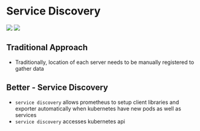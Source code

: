 # Service Discovery

<img src="https://user-images.githubusercontent.com/6856382/222753069-595b7660-6fc6-4bdc-a7c4-feda62d5c23e.png">

<img src="https://user-images.githubusercontent.com/6856382/222753851-e8a07b31-6781-4342-b277-18c50b9adade.png">


## Traditional Approach
- Traditionally, location of each server needs to be manually registered to gather data

## Better - Service Discovery

- `service discovery` allows prometheus to setup client libraries and exporter automatically when kubernetes have new pods as well as services
- `service discovery` accesses kubernetes api

#